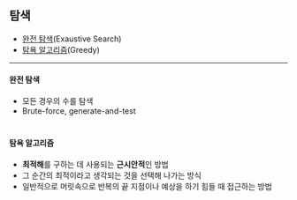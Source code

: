 ## 탐색

- [완전 탐색](#완전-탐색)(Exaustive Search)
- [탐욕 알고리즘](#탐욕-알고리즘)(Greedy)

---

#### 완전 탐색

- 모든 경우의 수를 탐색
- Brute-force, generate-and-test

#

#### 탐욕 알고리즘

- **최적해**를 구하는 데 사용되는 **근시안적**인 방법
- 그 순간의 최적이라고 생각되는 것을 선택해 나가는 방식
- 일반적으로 머릿속으로 반복의 끝 지점이나 예상을 하기 힘들 때 접근하는 방법
